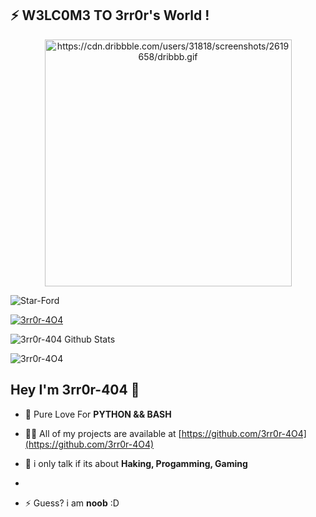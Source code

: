 <p align="center">
<!--  <img alt="https://ucarecdn.com/e0a5b7b8-33ad-4304-9c1c-0253f97bf48c/" width="195px" src="    priflr pic   " /> -->
<!--  <img src="https://github-readme-stats.anuraghazra1.vercel.app/api/top-langs/?username=Star-Ford&hide=ruby,perl&hide_border=true" /> -->

## ⚡ W3LC0M3 TO 3rr0r's World !

<p align="center"><img alt="https://cdn.dribbble.com/users/31818/screenshots/2619658/dribbb.gif" width="395px" src="https://cdn.dribbble.com/users/31818/screenshots/2619658/dribbb.gif" /></p>

<p align="left"> <img src="https://komarev.com/ghpvc/?username=Star-Ford&label=Profile%20views&style=flat" alt="Star-Ford" /> </p>

<p align="left"> <a href="https://ucarecdn.com/e0a5b7b8-33ad-4304-9c1c-0253f97bf48c/"><img src="https://github-profile-trophy.vercel.app/?username=3rr0r-4O4" alt="3rr0r-4O4" /></a> </p>

<img alt="3rr0r-404 Github Stats" src="https://github-readme-stats.vercel.app/api?username=3rr0r-4O4&show_icons=true&include_all_commits=true&hide_border=true&theme=chartreuse-dark" />
<p><img align="center" src="https://github-readme-streak-stats.herokuapp.com/?user=3rr0r-4O4&theme=chartreuse-dark" alt="3rr0r-4O4" /></p>
</p>

## Hey I'm 3rr0r-404  👋


- 💌 Pure Love For **PYTHON && BASH**



- 👨‍💻 All of my projects are available at [https://github.com/3rr0r-4O4](https://github.com/3rr0r-4O4)

- 💬 i only talk if its about **Haking, Progamming, Gaming**

- 

- ⚡ Guess? i am **noob** :D

